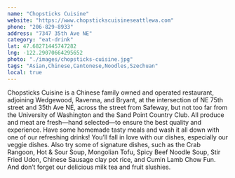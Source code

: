 ```yaml
---
name: "Chopsticks Cuisine"
website: "https://www.chopstickscuisineseattlewa.com"
phone: "206-829-8933"
address: "7347 35th Ave NE"
category: "eat-drink"
lat: 47.68271445747282
lng: -122.29070664295652
photo: "./images/chopsticks-cuisine.jpg"
tags: "Asian,Chinese,Cantonese,Noodles,Szechuan"
local: true
---
```


Chopsticks Cuisine is a Chinese family owned and operated restaurant, adjoining Wedgewood, Ravenna, and Bryant, at the intersection of NE 75th street and 35th Ave NE, across the street from Safeway, but not too far from the University of Washington and the Sand Point Country Club. All produce and meat are fresh—hand selected—to ensure the best quality and experience. Have some homemade tasty meals and wash it all down with one of our refreshing drinks! You’ll fall in love with our dishes, especially our veggie dishes. Also try some of signature dishes, such as the Crab Rangoon, Hot & Sour Soup, Mongolian Tofu, Spicy Beef Noodle Soup, Stir Fried Udon, Chinese Sausage clay pot rice, and Cumin Lamb Chow Fun. And don’t forget our delicious milk tea and fruit slushies.